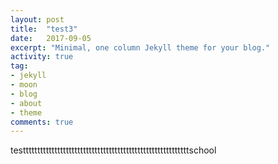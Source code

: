 ```yaml
---
layout: post
title:  "test3"
date:   2017-09-05
excerpt: "Minimal, one column Jekyll theme for your blog."
activity: true
tag:
- jekyll 
- moon
- blog
- about
- theme
comments: true
---
```

testtttttttttttttttttttttttttttttttttttttttttttttttttttttttttschool
